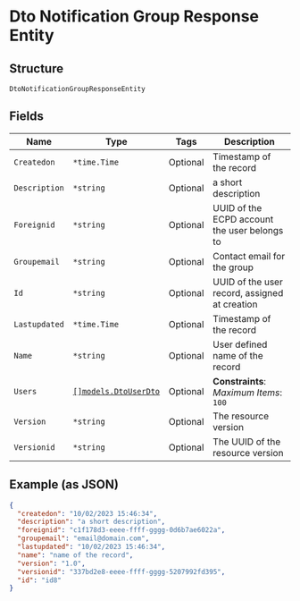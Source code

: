 
# Dto Notification Group Response Entity

## Structure

`DtoNotificationGroupResponseEntity`

## Fields

| Name | Type | Tags | Description |
|  --- | --- | --- | --- |
| `Createdon` | `*time.Time` | Optional | Timestamp of the record |
| `Description` | `*string` | Optional | a short description |
| `Foreignid` | `*string` | Optional | UUID of the ECPD account the user belongs to |
| `Groupemail` | `*string` | Optional | Contact email for the group |
| `Id` | `*string` | Optional | UUID of the user record, assigned at creation |
| `Lastupdated` | `*time.Time` | Optional | Timestamp of the record |
| `Name` | `*string` | Optional | User defined name of the record |
| `Users` | [`[]models.DtoUserDto`](../../doc/models/dto-user-dto.md) | Optional | **Constraints**: *Maximum Items*: `100` |
| `Version` | `*string` | Optional | The resource version |
| `Versionid` | `*string` | Optional | The UUID of the resource version |

## Example (as JSON)

```json
{
  "createdon": "10/02/2023 15:46:34",
  "description": "a short description",
  "foreignid": "c1f178d3-eeee-ffff-gggg-0d6b7ae6022a",
  "groupemail": "email@domain.com",
  "lastupdated": "10/02/2023 15:46:34",
  "name": "name of the record",
  "version": "1.0",
  "versionid": "337bd2e8-eeee-ffff-gggg-5207992fd395",
  "id": "id8"
}
```

